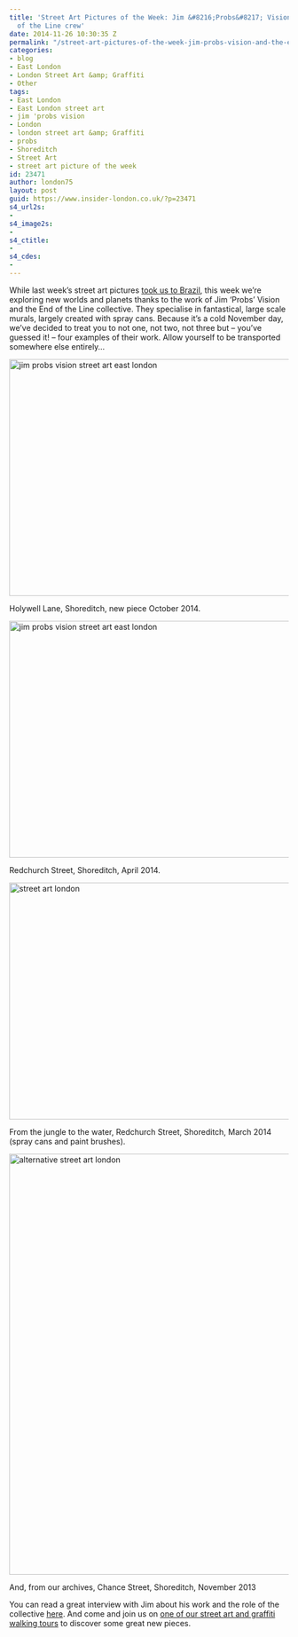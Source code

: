 ```yaml
---
title: 'Street Art Pictures of the Week: Jim &#8216;Probs&#8217; Vision and the End
  of the Line crew'
date: 2014-11-26 10:30:35 Z
permalink: "/street-art-pictures-of-the-week-jim-probs-vision-and-the-end-of-the-line-collective/"
categories:
- blog
- East London
- London Street Art &amp; Graffiti
- Other
tags:
- East London
- East London street art
- jim 'probs vision
- London
- london street art &amp; Graffiti
- probs
- Shoreditch
- Street Art
- street art picture of the week
id: 23471
author: london75
layout: post
guid: https://www.insider-london.co.uk/?p=23471
s4_url2s:
- 
s4_image2s:
- 
s4_ctitle:
- 
s4_cdes:
- 
---
```


While last week&#8217;s street art pictures <a href="/street-art-pictures-of-the-week-bicicletas-sem-freios-and-cranio/" target="_blank">took us to Brazil</a>, this week we&#8217;re exploring new worlds and planets thanks to the work of Jim &#8216;Probs&#8217; Vision and the End of the Line collective. They specialise in fantastical, large scale murals, largely created with spray cans. Because it&#8217;s a cold November day, we&#8217;ve decided to treat you to not one, not two, not three but &#8211; you&#8217;ve guessed it! &#8211; four examples of their work. Allow yourself to be transported somewhere else entirely&#8230;

<img class="aligncenter wp-image-23473 size-full" src="/wp-content/uploads/2014/11/24b_mini.jpg" alt="jim probs vision street art east london" width="569" height="427" />

Holywell Lane, Shoreditch, new piece October 2014.

<img class="aligncenter wp-image-23474 size-full" src="/wp-content/uploads/2014/11/23_mini.jpg" alt="jim probs vision street art east london" width="569" height="427" />

Redchurch Street, Shoreditch, April 2014.

<img class="aligncenter wp-image-23475 size-full" src="/wp-content/uploads/2014/11/22a_mini.jpg" alt="street art london" width="569" height="427" />

From the jungle to the water, Redchurch Street, Shoreditch, March 2014 (spray cans and paint brushes).

<img class="aligncenter wp-image-23476 size-full" src="/wp-content/uploads/2014/11/20_mini.jpg" alt="alternative street art london" width="569" height="759" />

And, from our archives, Chance Street, Shoreditch, November 2013

You can read a great interview with Jim about his work and the role of the collective <a href="https://www.rockwellhouse.co/jim-and-matilda/" target="_blank">here</a>. And come and join us on <a href="https://www.insider-london.co.uk/tours/street-art-tour-london/" target="_blank">one of our street art and graffiti walking tours</a> to discover some great new pieces.